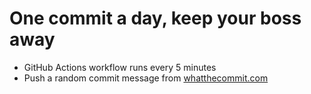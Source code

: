 # One commit a day, keep your boss away

- GitHub Actions workflow runs every 5 minutes
- Push a random commit message from [whatthecommit.com](https://whatthecommit.com)
